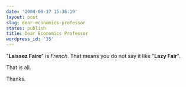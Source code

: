 ```yaml
---
date: '2004-09-17 15:36:19'
layout: post
slug: dear-economics-professor
status: publish
title: Dear Economics Professor
wordpress_id: '35'
---
```


"**Laissez Faire**" is _French_. That means you do not say it like "**Lazy Fair**".  
  


That is all.  
  


Thanks.  
  


